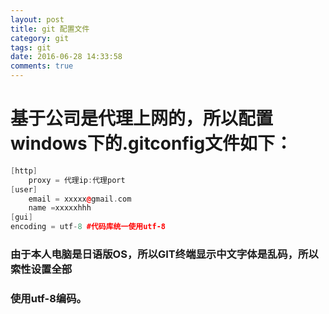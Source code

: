 ```yaml
---
layout: post
title: git 配置文件 
category: git 
tags: git 
date: 2016-06-28 14:33:58
comments: true
---
```

# 基于公司是代理上网的，所以配置windows下的.gitconfig文件如下：

```cpp
[http]
	proxy = 代理ip:代理port
[user]
	email = xxxxx@gmail.com
	name =xxxxxhhh 
[gui]  
encoding = utf-8 #代码库统一使用utf-8  
```
### 由于本人电脑是日语版OS，所以GIT终端显示中文字体是乱码，所以索性设置全部
### 使用utf-8编码。
